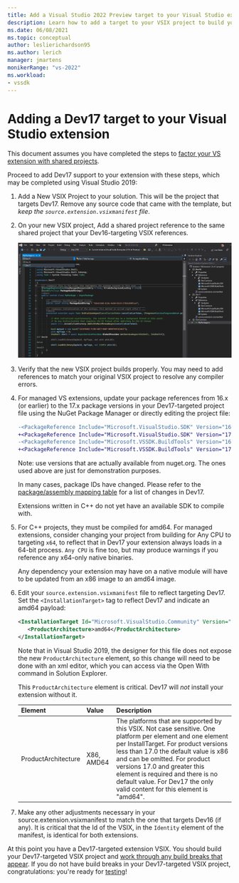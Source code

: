 ```yaml
---
title: Add a Visual Studio 2022 Preview target to your Visual Studio extension
description: Learn how to add a target to your VSIX project to build your Visual Studio extension project to work with Visual Studio 2022 Preview.
ms.date: 06/08/2021
ms.topic: conceptual
author: leslierichardson95
ms.author: lerich
manager: jmartens
monikerRange: "vs-2022"
ms.workload:
- vssdk
---
```

# Adding a Dev17 target to your Visual Studio extension

This document assumes you have completed the steps to [factor your VS extension with shared projects](shared-projects.md).

Proceed to add Dev17 support to your extension with these steps, which may be completed using Visual Studio 2019:

1. Add a New VSIX Project to your solution. This will be the project that targets Dev17.
Remove any source code that came with the template, but *keep the `source.extension.vsixmanifest` file*.

1. On your new VSIX project, Add a shared project reference to the same shared project that your Dev16-targeting VSIX references.

   ![A solution with one shared project and two VSIX projects](media/add-dev17-target/shared-project-with-two-heads.png)

1. Verify that the new VSIX project builds properly. You may need to add references to match your original VSIX project to resolve any compiler errors.

1. For managed VS extensions, update your package references from 16.x (or earlier) to the 17.x package versions in your Dev17-targeted project file using the NuGet Package Manager or directly editing the project file:

    ```diff
    -<PackageReference Include="Microsoft.VisualStudio.SDK" Version="16.0.206" />
    +<PackageReference Include="Microsoft.VisualStudio.SDK" Version="17.0.0-preview.1" />
    -<PackageReference Include="Microsoft.VSSDK.BuildTools" Version="16.10.32" />
    +<PackageReference Include="Microsoft.VSSDK.BuildTools" Version="17.0.63-preview.1" />
    ```

   Note: use versions that are actually available from nuget.org. The ones used above are just for demonstration purposes.

   In many cases, package IDs have changed. Please refer to the [package/assembly mapping table](migrated-pia.md) for a list of changes in Dev17.

   Extensions written in C++ do not yet have an available SDK to compile with.

1. For C++ projects, they must be compiled for amd64. For managed extensions, consider changing your project from building for Any CPU to targeting `x64`, to reflect that in Dev17 your extension always loads in a 64-bit process. `Any CPU` is fine too, but may produce warnings if you reference any x64-only native binaries.

   Any dependency your extension may have on a native module will have to be updated from an x86 image
   to an amd64 image.

1. Edit your `source.extension.vsixmanifest` file to reflect targeting Dev17. Set the `<InstallationTarget>` tag to reflect Dev17 and indicate an amd64 payload:

   ```xml
   <InstallationTarget Id="Microsoft.VisualStudio.Community" Version="[17.0,18.0)">
      <ProductArchitecture>amd64</ProductArchitecture>
   </InstallationTarget>
   ```

   Note that in Visual Studio 2019, the designer for this file does not expose the new `ProductArchitecture` element,
   so this change will need to be done with an xml editor, which you can access via the Open With command in Solution Explorer.

   This `ProductArchitecture` element is critical. Dev17 will *not* install your extension without it.

   | Element | Value | Description |
   |- | - | - |
   | ProductArchitecture | X86, AMD64 | The platforms that are supported by this VSIX. Not case sensitive. One platform  per element and one element per  InstallTarget. For product versions less than 17.0 the default value is x86 and can be omitted.  For product versions 17.0 and greater this element is required and there is no default value. For Dev17 the only valid content for this element is "amd64". |

1. Make any other adjustments necessary in your source.extension.vsixmanifest to match the one that targets Dev16 (if any).
It is critical that the Id of the VSIX, in the `Identity` element of the manifest, is identical for both extensions.

At this point you have a Dev17-targeted extension VSIX. You should build your Dev17-targeted VSIX project and [work through any build breaks that appear](code-changes.md). If you do not have build breaks in your Dev17-targeted VSIX project,
congratulations: you're ready for [testing](testing.md)!
